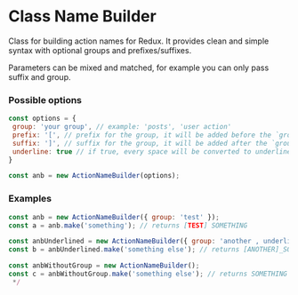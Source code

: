# Class Name Builder
Class for building action names for Redux. It provides clean and simple syntax with optional groups and prefixes/suffixes. 

Parameters can be mixed and matched, for example you can only pass suffix and group.
 
### Possible options
```js
const options = {
 group: 'your group', // example: 'posts', 'user action'
 prefix: '[', // prefix for the group, it will be added before the `group` text,
 suffix: ']', // suffix for the group, it will be added after the `group` text (remember to ommit the space after),
 underline: true // if true, every space will be converted to underline
}

const anb = new ActionNameBuilder(options);
```

### Examples
```js
const anb = new ActionNameBuilder({ group: 'test' });
const a = anb.make('something'); // returns [TEST] SOMETHING

const anbUnderlined = new ActionNameBuilder({ group: 'another , underline: true });
const b = anbUnderlined.make('something else'); // returns [ANOTHER]_SOMETHING_ELSE

const anbWithoutGroup = new ActionNameBuilder();
const c = anbWithoutGroup.make('something else'); // returns SOMETHING ELSE
 */
